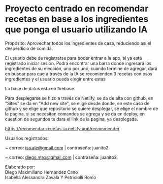 # Proyecto centrado en recomendar recetas en base a los ingredientes que ponga el usuario utilizando IA

Propósito: Aprovechar todos los ingredientes de casa, reduciendo así el desperdicio de comida.

El usuario debe de registrarse para poder entrar a la app, si ya está registrado iniciar sesión.
Podrá encontrar una barra donde ingresará los ingredientes de su elección, uno por uno, cuando termine de agregar, dará en buscar para que a través de la IA se recomienden 3 recetas con esos ingredientes y el usuario pueda elegir entre estas

La base de datos esta en firebase.

Para desplegarse se hizo a través de Netlify, se da de alta con github, en "Sites" se da en "Add new site", se elige desde donde, en este caso de github y se elige que repositorio se quiere desplegar, se elige el nombre de la pagina, si se necesitan comandos se agrega y se da en deploy, en cuestion de segundos te dara el link de la pagina, ya desplegada.


https://recomendar-recetas-ia.netlify.app/recommender

Usuarios registrados:

~ correo: isa.ale@gmail.com  |  contraseña: juanito2

~ correo: diego.max@gmail.com  |  contraseña: juanito2

Elaborado por:  
Diego Maximiliano Hernández Cano  
Isabella Alessandra Zavala Y Petriciolli Romo
